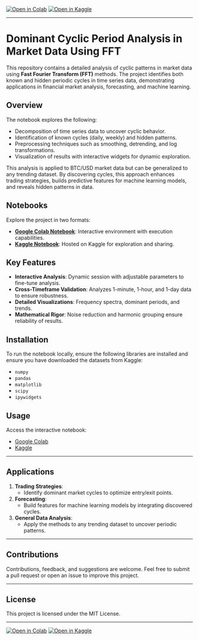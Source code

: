 [![Open in Colab](https://colab.research.google.com/assets/colab-badge.svg)](https://colab.research.google.com/drive/1uceczJlT-uT6qZnrRkLwd7EdczqUQ_dH)
[![Open in Kaggle](https://kaggle.com/static/images/open-in-kaggle.svg)](https://www.kaggle.com/code/imranbukhari/btcusd-cyclic-period-analysis-with-fft)

---
# Dominant Cyclic Period Analysis in Market Data Using FFT

This repository contains a detailed analysis of cyclic patterns in market data using **Fast Fourier Transform (FFT)** methods. The project identifies both known and hidden periodic cycles in time series data, demonstrating applications in financial market analysis, forecasting, and machine learning.

## Overview

The notebook explores the following:
- Decomposition of time series data to uncover cyclic behavior.
- Identification of known cycles (daily, weekly) and hidden patterns.
- Preprocessing techniques such as smoothing, detrending, and log transformations.
- Visualization of results with interactive widgets for dynamic exploration.

This analysis is applied to BTC/USD market data but can be generalized to any trending dataset. By discovering cycles, this approach enhances trading strategies, builds predictive features for machine learning models, and reveals hidden patterns in data.

## Notebooks

Explore the project in two formats:
- **[Google Colab Notebook](https://colab.research.google.com/drive/1uceczJlT-uT6qZnrRkLwd7EdczqUQ_dH)**: Interactive environment with execution capabilities.
- **[Kaggle Notebook](https://www.kaggle.com/code/imranbukhari/btcusd-cyclic-period-analysis-with-fft)**: Hosted on Kaggle for exploration and sharing.

## Key Features

- **Interactive Analysis**: Dynamic session with adjustable parameters to fine-tune analysis.
- **Cross-Timeframe Validation**: Analyzes 1-minute, 1-hour, and 1-day data to ensure robustness.
- **Detailed Visualizations**: Frequency spectra, dominant periods, and trends.
- **Mathematical Rigor**: Noise reduction and harmonic grouping ensure reliability of results.

## Installation

To run the notebook locally, ensure the following libraries are installed and ensure you have downloaded the datasets from Kaggle:
- `numpy`
- `pandas`
- `matplotlib`
- `scipy`
- `ipywidgets`

## Usage
Access the interactive notebook:
   - [Google Colab](https://colab.research.google.com/drive/1uceczJlT-uT6qZnrRkLwd7EdczqUQ_dH)
   - [Kaggle](https://www.kaggle.com/code/imranbukhari/btcusd-cyclic-period-analysis-with-fft)

---

## Applications

1. **Trading Strategies**:
   - Identify dominant market cycles to optimize entry/exit points.
2. **Forecasting**:
   - Build features for machine learning models by integrating discovered cycles.
3. **General Data Analysis**:
   - Apply the methods to any trending dataset to uncover periodic patterns.

---

## Contributions

Contributions, feedback, and suggestions are welcome. Feel free to submit a pull request or open an issue to improve this project.

---

## License

This project is licensed under the MIT License.

---

[![Open in Colab](https://colab.research.google.com/assets/colab-badge.svg)](https://colab.research.google.com/drive/1uceczJlT-uT6qZnrRkLwd7EdczqUQ_dH)
[![Open in Kaggle](https://kaggle.com/static/images/open-in-kaggle.svg)](https://www.kaggle.com/code/imranbukhari/btcusd-cyclic-period-analysis-with-fft)
